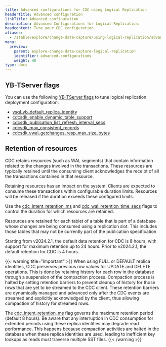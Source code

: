 ```yaml
---
title: Advanced configurations for CDC using Logical Replication
headerTitle: Advanced configuration
linkTitle: Advanced configuration
description: Advanced Configurations for Logical Replication.
headcontent: Tune your CDC configuration
aliases:
  - /stable/explore/change-data-capture/using-logical-replication/advanced-configuration/
menu:
  preview:
    parent: explore-change-data-capture-logical-replication
    identifier: advanced-configurations
    weight: 40
type: docs
---
```


## YB-TServer flags

You can use the following [YB-TServer flags](../../../../reference/configuration/yb-tserver/) to tune logical replication deployment configuration:

- [ysql_yb_default_replica_identity](../../../../reference/configuration/yb-tserver/#ysql-yb-default-replica-identity)
- [cdcsdk_enable_dynamic_table_support](../../../../reference/configuration/yb-tserver/#cdcsdk-enable-dynamic-table-support)
- [cdcsdk_publication_list_refresh_interval_secs](../../../../reference/configuration/yb-tserver/#cdcsdk-publication-list-refresh-interval-secs)
- [cdcsdk_max_consistent_records](../../../../reference/configuration/yb-tserver/#cdcsdk-max-consistent-records)
- [cdcsdk_vwal_getchanges_resp_max_size_bytes](../../../../reference/configuration/yb-tserver/#cdcsdk-vwal-getchanges-resp-max-size-bytes)

## Retention of resources

CDC retains resources (such as WAL segments) that contain information related to the changes involved in the transactions. These resources are typically retained until the consuming client acknowledges the receipt of all the transactions contained in that resource.

Retaining resources has an impact on the system. Clients are expected to consume these transactions within configurable duration limits. Resources will be released if the duration exceeds these configured limits.

Use the [cdc_intent_retention_ms](../../../../reference/configuration/yb-tserver/#cdc-intent-retention-ms) and [cdc_wal_retention_time_secs](../../../../reference/configuration/yb-tserver/#cdc-wal-retention-time-secs) flags to control the duration for which resources are retained.

Resources are retained for each tablet of a table that is part of a database whose changes are being consumed using a replication slot. This includes those tables that may not be currently part of the publication specification.

Starting from v2024.2.1, the default data retention for CDC is 8 hours, with support for maximum retention up to 24 hours. Prior to v2024.2.1, the default retention for CDC is 4 hours.

{{< warning title="Important" >}}
When using FULL or DEFAULT replica identities, CDC preserves previous row values for UPDATE and DELETE operations. This is done by retaining history for each row in the database through a suspension of the compaction process. Compaction process is halted by setting retention barriers to prevent cleanup of history for those rows that are yet to be streamed to the CDC client. These retention barriers are dynamically managed and advanced only after the CDC events are streamed and explicitly acknowledged by the client, thus allowing compaction of history for streamed rows.

The [cdc_intent_retention_ms](../../../../reference/configuration/yb-tserver/#cdc-intent-retention-ms) flag governs the maximum retention period (default 8 hours). Be aware that any interruption in CDC consumption for extended periods using these replica identities may degrade read performance. This happens because compaction activities are halted in the database when these replica identities are used, leading to inefficient key lookups as reads must traverse multiple SST files.
{{< /warning >}}

